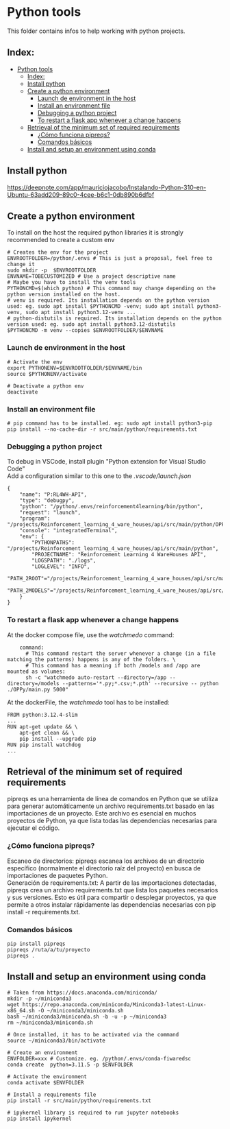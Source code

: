 # Python tools
This folder contains infos to help working with python projects.
## Index:
- [Python tools](#python-tools)
  - [Index:](#index)
  - [Install python](#install-python)
  - [Create a python environment](#create-a-python-environment)
    - [Launch de environment in the host](#launch-de-environment-in-the-host)
    - [Install an environment file](#install-an-environment-file)
    - [Debugging a python project](#debugging-a-python-project)
    - [To restart a flask app whenever a change happens](#to-restart-a-flask-app-whenever-a-change-happens)
  - [Retrieval of the minimum set of required requirements](#retrieval-of-the-minimum-set-of-required-requirements)
    - [¿Cómo funciona pipreqs?](#cómo-funciona-pipreqs)
    - [Comandos básicos](#comandos-básicos)
  - [Install and setup an environment using conda](#install-and-setup-an-environment-using-conda)

## Install python
https://deepnote.com/app/mauriciojacobo/Instalando-Python-310-en-Ubuntu-63add209-89c0-4cee-b6c1-0db890b6dfbf

## Create a python environment
To install on the host the required python libraries it is strongly recommended to create a custom env  
```
# Creates the env for the project
ENVROOTFOLDER=/python/.envs # This is just a proposal, feel free to change it
sudo mkdir -p  $ENVROOTFOLDER
ENVNAME=TOBECUSTOMIZED # Use a project descriptive name
# Maybe you have to install the venv tools
PYTHONCMD=$(which python) # This command may change depending on the python version installed on the host.
# venv is required. Its installation depends on the python version used: eg. sudo apt install $PYTHONCMD -venv; sudo apt install python3-venv, sudo apt install python3.12-venv ...
# python-distutils is required. Its installation depends on the python version used: eg. sudo apt install python3.12-distutils
$PYTHONCMD -m venv --copies $ENVROOTFOLDER/$ENVNAME 
```

### Launch de environment in the host  
```
# Activate the env
export PYTHONENV=$ENVROOTFOLDER/$ENVNAME/bin  
source $PYTHONENV/activate  

# Deactivate a python env 
deactivate
```

### Install an environment file
```
# pip command has to be installed. eg: sudo apt install python3-pip
pip install --no-cache-dir -r src/main/python/requirements.txt
```

### Debugging a python project
To debug in VSCode, install plugin "Python extension for Visual Studio Code"  
Add a configuration similar to this one to the _.vscode/launch.json_
```
{
    "name": "P:RL4WH-API",
    "type": "debugpy",
    "python": "/python/.envs/reinforcement4learning/bin/python",
    "request": "launch",
    "program": "/projects/Reinforcement_learning_4_ware_houses/api/src/main/python/OPPy/main.py",
    "console": "integratedTerminal",
    "env": {
        "PYTHONPATHS": "/projects/Reinforcement_learning_4_ware_houses/api/src/main/python",
        "PROJECTNAME": "Reinforcement Learning 4 WareHouses API",
        "LOGSPATH": "./logs",
        "LOGLEVEL": "INFO",
        "PATH_2ROOT"="/projects/Reinforcement_learning_4_ware_houses/api/src/main/python"
        "PATH_2MODELS"="/projects/Reinforcement_learning_4_ware_houses/api/src/main/models"
    }
}
```

### To restart a flask app whenever a change happens
At the docker compose file, use the _watchmedo_ command:
```
    command: 
      # This command restart the server whenever a change (in a file matching the patterms) happens is any of the folders. \
      # This command has a meaning if both /models and /app are mounted as volumes:
      sh -c "watchmedo auto-restart --directory=/app --directory=/models --patterns='*.py;*.csv;*.pth' --recursive -- python ./OPPy/main.py 5000"
```
At the dockerFile, the _watchmedo_ tool has to be installed:
```
FROM python:3.12.4-slim
...
RUN apt-get update && \
    apt-get clean && \
    pip install --upgrade pip
RUN pip install watchdog
...
```

## Retrieval of the minimum set of required requirements
pipreqs es una herramienta de línea de comandos en Python que se utiliza para generar automáticamente un archivo requirements.txt basado en las importaciones de un proyecto. Este archivo es esencial en muchos proyectos de Python, ya que lista todas las dependencias necesarias para ejecutar el código.  
### ¿Cómo funciona pipreqs?
Escaneo de directorios: pipreqs escanea los archivos de un directorio específico (normalmente el directorio raíz del proyecto) en busca de importaciones de paquetes Python.  
Generación de requirements.txt: A partir de las importaciones detectadas, pipreqs crea un archivo requirements.txt que lista los paquetes necesarios y sus versiones. Esto es útil para compartir o desplegar proyectos, ya que permite a otros instalar rápidamente las dependencias necesarias con pip install -r requirements.txt.

### Comandos básicos
```
pip install pipreqs
pipreqs /ruta/a/tu/proyecto
pipreqs .
```

## Install and setup an environment using conda
```
# Taken from https://docs.anaconda.com/miniconda/
mkdir -p ~/miniconda3
wget https://repo.anaconda.com/miniconda/Miniconda3-latest-Linux-x86_64.sh -O ~/miniconda3/miniconda.sh
bash ~/miniconda3/miniconda.sh -b -u -p ~/miniconda3
rm ~/miniconda3/miniconda.sh

# Once installed, it has to be activated via the command
source ~/miniconda3/bin/activate

# Create an environment
ENVFOLDER=xxx # Customize. eg. /python/.envs/conda-fiwaredsc
conda create  python=3.11.5 -p $ENVFOLDER

# Activate the environment
conda activate $ENVFOLDER

# Install a requirements file
pip install -r src/main/python/requirements.txt

# ipykernel library is required to run jupyter notebooks
pip install ipykernel
```
